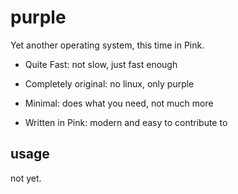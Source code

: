 # purple

Yet another operating system, this time in Pink.

* Quite Fast: not slow, just fast enough

* Completely original: no linux, only purple

* Minimal: does what you need, not much more

* Written in Pink: modern and easy to contribute to

## usage

not yet.